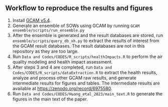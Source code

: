 ## Workflow to reproduce the results and figures 
1. Install [GCAM v5.4](http://jgcri.github.io/gcam-doc/v5.4/toc.html). 
2. Generate an ensemble of SOWs using GCAM by running `GCAM ensemble/scripts/run_ensemble.py`
3. After the ensemble is generated and the result databases are stored, run `ensemble/scripts/query_db_xh.py` to extract the results of interest from the GCAM result databases. The result databases are not in this repository as they are too large. 
4. Run `Data and Codes/CODES/R_scripts/healthImpacts.R` to perform the air quality modeling and health impact assessment. 
5. After steps 3 and 4 are completed, run `Data and Codes/CODES/R_scripts/dataExtraction.R` to extract the health results, analyze and process other GCAM raw results, and generate intermediate results for figures and tables. The intermediate results are available at https://zenodo.org/record/6975580. 
7. Run `Data and Codes/CODES/Huang_etal_2023/main_text.R` to generate the figures in the main text of the paper. 
